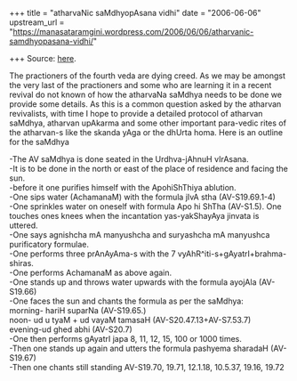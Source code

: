 +++
title = "atharvaNic saMdhyopAsana vidhi"
date = "2006-06-06"
upstream_url = "https://manasataramgini.wordpress.com/2006/06/06/atharvanic-samdhyopasana-vidhi/"

+++
Source: [here](https://manasataramgini.wordpress.com/2006/06/06/atharvanic-samdhyopasana-vidhi/).

The practioners of the fourth veda are dying creed. As we may be amongst the very last of the practioners and some who are learning it in a recent revival do not known of how the atharvaNa saMdhya needs to be done we provide some details. As this is a common question asked by the atharvan revivalists, with time I hope to provide a detailed protocol of atharvan saMdhya, atharvan upAkarma and some other important para-vedic rites of the atharvan-s like the skanda yAga or the dhUrta homa. Here is an outline for the saMdhya

-The AV saMdhya is done seated in the Urdhva-jAhnuH vIrAsana.  
-It is to be done in the north or east of the place of residence and facing the sun.  
-before it one purifies himself with the ApohiShThiya ablution.  
-One sips water (AchamanaM) with the formula jIvA stha (AV-S19.69.1-4)  
-One sprinkles water on oneself with formula Apo hi ShTha (AV-S1.5). One touches ones knees when the incantation yas-yakShayAya jinvata is uttered.  
-One says agnishcha mA manyushcha and suryashcha mA manyushca purificatory formulae.  
-One performs three prAnAyAma-s with the 7 vyAhR^iti-s+gAyatrI+brahma-shiras.  
-One performs AchamanaM as above again.  
-One stands up and throws water upwards with the formula ayojAla
(AV-S19.66)  
-One faces the sun and chants the formula as per the saMdhya:  
morning- hariH suparNa (AV-S19.65.)  
noon- ud u tyaM + ud vayaM tamasaH (AV-S20.47.13+AV-S7.53.7)  
evening-ud ghed abhi (AV-S20.7)  
-One then performs gAyatrI japa 8, 11, 12, 15, 100 or 1000 times.  
-Then one stands up again and utters the formula pashyema sharadaH
(AV-S19.67)  
-Then one chants still standing AV-S19.70, 19.71, 12.1.18, 10.5.37, 19.16, 19.72

